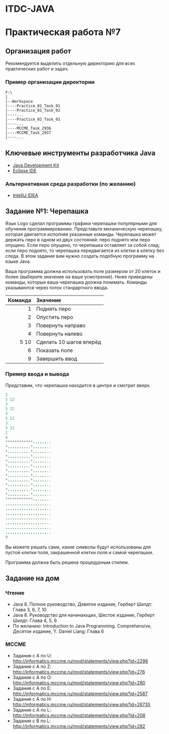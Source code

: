 # ITDC-JAVA
Практическая работа №7
======================

## Организация работ

Рекомендуется выделить отдельную директорию для всех практических работ и задач.

### Пример организации директории

```
F:\
|
|--Workspace
|----Practice_01_Task_01
|----Practice_01_Task_02
|----...
|----Practice_02_Task_01
|----...
|----MCCME_Task_2936
|----MCCME_Task_2937
|----...
```

## Ключевые инструменты разработчика Java

* [Java Development Kit](http://www.oracle.com/technetwork/java/javase/downloads/jdk8-downloads-2133151.html)
* [Eclipse IDE](https://eclipse.org/downloads/packages/eclipse-ide-java-developers/oxygenr)

### Альтернативная среда разработки (по желанию)

* [IntelliJ IDEA](https://www.jetbrains.com/idea)

## Задание №1: Черепашка

Язык Logo сделал программы графики черепашки популярными для обучения программированию. Представьте механическую
черепашку, которая двигается исполняя указанные команды. Черепашка может держать перо в одном из двух
состояний: перо поднято или перо опущено. Если перо опущено, то черепашка оставляет за собой след; если
перо поднято, то черепашка передвигается из клетки в клетку без следа. В этом задание вам нужно создать подобную
программу на языке Java.

Ваша программа должна использовать поле размером от 20 клеток и более (выберите значение на
ваше усмотрение). Ниже приведены команды, которые ваша черепашка должна понимать. Команды указываются через
поток стандартного ввода.

| Команда  | Значение                |
| -------: | :-----------------------|
| 1        | Поднять перо            |
| 2        | Опустить перо           |
| 3        | Повернуть направо       |
| 4        | Повернуть налево        |
| 5 10     | Сделать 10 шагов вперёд |
| 6        | Показать поле           |
| 9        | Завершить ввод          |

### Пример ввода и вывода

Представим, что черепашка находится в центре и смотрит вверх.

```java
2
5 12
3
5 12
3
5 12
3
5 12
1
6
************........
*..........*........
*..........*........
*..........*........
*..........*........
*..........*........
*..........*........
*..........*........
*..........*........
*..........*........
*..........*........
*..........*........
************........
....................
....................
....................
....................
....................
....................
....................
9
```

Вы можете решать сами, какие символы будут использованы для пустой клетки поля, закрашенной клетки
поля и самой черепашки.

Программа должна быть решена процедурным стилем.

## Задание на дом

### Чтение

* Java 8. Полное руководство, Девятое издание, Герберт Шилдт: Глава 3, 6, 7, 10
* Java 8. Руководство для начинающих, Шестое издание, Герберт Шилдт: Глава 4, 5, 6
* По желанию: Introduction to Java Programming. Comprehensive, Десятое издание, Y. Daniel Liang: Глава 6

### MCCME

* Задания с A по U: http://informatics.mccme.ru/mod/statements/view.php?id=2296
* Задания с A по Z: http://informatics.mccme.ru/mod/statements/view.php?id=276
* Задания с A по O: http://informatics.mccme.ru/mod/statements/view.php?id=280
* Задания с A по E: http://informatics.mccme.ru/mod/statements/view.php?id=2587
* Задания с A по H: http://informatics.mccme.ru/mod/statements/view.php?id=26735
* Задания с A по L: http://informatics.mccme.ru/mod/statements/view.php?id=208
* Задания с B по L: http://informatics.mccme.ru/mod/statements/view.php?id=282
